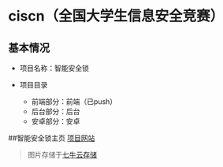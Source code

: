 # ciscn（全国大学生信息安全竞赛）
## 基本情况
* 项目名称：智能安全锁

* 项目目录
    - 前端部分：前端（已push）
    - 后台部分：后台
    - 安卓部分：安卓
    
##智能安全锁主页 
[项目网站](http://cvst2015.sinaapp.com "test")
>图片存储于[七牛云存储](https://portal.qiniu.com/signup?code=3ljz8srvqyb0y)

